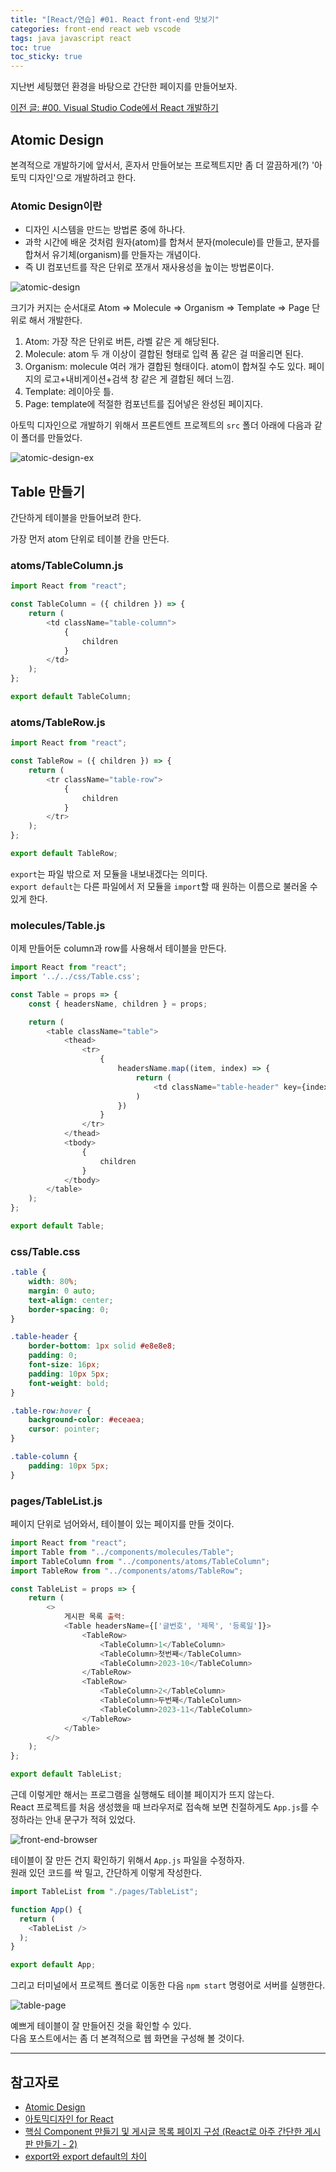 ```yaml
---
title: "[React/연습] #01. React front-end 맛보기"
categories: front-end react web vscode
tags: java javascript react
toc: true
toc_sticky: true
---
```


지난번 세팅했던 환경을 바탕으로 간단한 페이지를 만들어보자.

[이전 글: #00. Visual Studio Code에서 React 개발하기](https://hei-jung.github.io/front-end/react/web/vscode/settings/react-init/)

## Atomic Design

본격적으로 개발하기에 앞서서, 혼자서 만들어보는 프로젝트지만 좀 더 깔끔하게(?) '아토믹 디자인'으로 개발하려고 한다.

### Atomic Design이란

- 디자인 시스템을 만드는 방법론 중에 하나다.
- 과학 시간에 배운 것처럼 원자(atom)를 합쳐서 분자(molecule)를 만들고, 분자를 합쳐서 유기체(organism)를 만들자는 개념이다.
- 즉 UI 컴포넌트를 작은 단위로 쪼개서 재사용성을 높이는 방법론이다.

![atomic-design](/assets/images/react-study/231126_atomic-design.png)

크기가 커지는 순서대로 Atom => Molecule => Organism => Template => Page 단위로 해서 개발한다.

1. Atom: 가장 작은 단위로 버튼, 라벨 같은 게 해당된다.
2. Molecule: atom 두 개 이상이 결합된 형태로 입력 폼 같은 걸 떠올리면 된다.
3. Organism: molecule 여러 개가 결합된 형태이다. atom이 합쳐질 수도 있다. 페이지의 로고+내비게이션+검색 창 같은 게 결합된 헤더 느낌.
4. Template: 레이아웃 틀.
5. Page: template에 적절한 컴포넌트를 집어넣은 완성된 페이지다.

아토믹 디자인으로 개발하기 위해서 프론트엔트 프로젝트의 `src` 폴더 아래에 다음과 같이 폴더를 만들었다.

![atomic-design-ex](/assets/images/react-study/231126_atomic.png)

## Table 만들기

간단하게 테이블을 만들어보려 한다.

가장 먼저 atom 단위로 테이블 칸을 만든다.

### atoms/TableColumn.js

```javascript
import React from "react";

const TableColumn = ({ children }) => {
    return (
        <td className="table-column">
            {
                children
            }
        </td>
    );
};

export default TableColumn;
```

### atoms/TableRow.js

```javascript
import React from "react";

const TableRow = ({ children }) => {
    return (
        <tr className="table-row">
            {
                children
            }
        </tr>
    );
};

export default TableRow;
```

`export`는 파일 밖으로 저 모듈을 내보내겠다는 의미다.<br>
`export default`는 다른 파일에서 저 모듈을 `import`할 때 원하는 이름으로 불러올 수 있게 한다.

### molecules/Table.js

이제 만들어둔 column과 row를 사용해서 테이블을 만든다.

```javascript
import React from "react";
import '../../css/Table.css';

const Table = props => {
    const { headersName, children } = props;

    return (
        <table className="table">
            <thead>
                <tr>
                    {
                        headersName.map((item, index) => {
                            return (
                                <td className="table-header" key={index}>{item}</td>
                            )
                        })
                    }
                </tr>
            </thead>
            <tbody>
                {
                    children
                }
            </tbody>
        </table>
    );
};

export default Table;
```

### css/Table.css

```css
.table {
    width: 80%;
    margin: 0 auto;
    text-align: center;
    border-spacing: 0;
}

.table-header {
    border-bottom: 1px solid #e8e8e8;
    padding: 0;
    font-size: 16px;
    padding: 10px 5px;
    font-weight: bold;
}

.table-row:hover {
    background-color: #eceaea;
    cursor: pointer;
}

.table-column {
    padding: 10px 5px;
}
```

### pages/TableList.js

페이지 단위로 넘어와서, 테이블이 있는 페이지를 만들 것이다.

```javascript
import React from "react";
import Table from "../components/molecules/Table";
import TableColumn from "../components/atoms/TableColumn";
import TableRow from "../components/atoms/TableRow";

const TableList = props => {
    return (
        <>
            게시판 목록 출력:
            <Table headersName={['글번호', '제목', '등록일']}>
                <TableRow>
                    <TableColumn>1</TableColumn>
                    <TableColumn>첫번째</TableColumn>
                    <TableColumn>2023-10</TableColumn>
                </TableRow>
                <TableRow>
                    <TableColumn>2</TableColumn>
                    <TableColumn>두번째</TableColumn>
                    <TableColumn>2023-11</TableColumn>
                </TableRow>
            </Table>
        </>
    );
};

export default TableList;
```

근데 이렇게만 해서는 프로그램을 실행해도 테이블 페이지가 뜨지 않는다.<br>
React 프로젝트를 처음 생성했을 때 브라우저로 접속해 보면 친절하게도 `App.js`를 수정하라는 안내 문구가 적혀 있었다.

![front-end-browser](/assets/images/react-study/231112_frontend_browser.png)

테이블이 잘 만든 건지 확인하기 위해서 `App.js` 파일을 수정하자.<br>
원래 있던 코드를 싹 밀고, 간단하게 이렇게 작성한다.

```javascript
import TableList from "./pages/TableList";

function App() {
  return (
    <TableList />
  );
}

export default App;
```

그리고 터미널에서 프로젝트 폴더로 이동한 다음 `npm start` 명령어로 서버를 실행한다.

![table-page](/assets/images/react-study/231126_tablepage.png)

예쁘게 테이블이 잘 만들어진 것을 확인할 수 있다.<br>
다음 포스트에서는 좀 더 본격적으로 웹 화면을 구성해 볼 것이다.

---

## 참고자로

- [Atomic Design](https://bradfrost.com/blog/post/atomic-web-design/)
- [아토믹디자인 for React](https://medium.com/@inthewalter/atomic-design-for-react-514660f93ba)
- [핵심 Component 만들기 및 게시글 목록 페이지 구성 (React로 아주 간단한 게시판 만들기 - 2)](https://antdev.tistory.com/78)
- [export와 export default의 차이](https://quark21.tistory.com/314)
